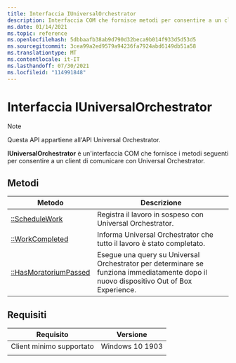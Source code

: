 ```yaml
---
title: Interfaccia IUniversalOrchestrator
description: Interfaccia COM che fornisce metodi per consentire a un client di comunicare con Universal Orchestrator.
ms.date: 01/14/2021
ms.topic: reference
ms.openlocfilehash: 5dbbaafb38ab9d790d32beca9b014f933d5d53d5
ms.sourcegitcommit: 3cea99a2ed9579a94236fa7924abd6149db51a58
ms.translationtype: MT
ms.contentlocale: it-IT
ms.lasthandoff: 07/30/2021
ms.locfileid: "114991848"
---
```

# <a name="iuniversalorchestrator-interface"></a>Interfaccia IUniversalOrchestrator

> [!NOTE] 
> Questa API appartiene all'API Universal Orchestrator.

**IUniversalOrchestrator** è un'interfaccia COM che fornisce i metodi seguenti per consentire a un client di comunicare con Universal Orchestrator.

## <a name="methods"></a>Metodi

|Metodo | Descrizione |
|---|---|
|[::ScheduleWork](universalorchestrator-schedulework.md) | Registra il lavoro in sospeso con Universal Orchestrator. |
|[::WorkCompleted](universalorchestrator-workcompleted.md) | Informa Universal Orchestrator che tutto il lavoro è stato completato. |
|[::HasMoratoriumPassed](universalorchestrator-hasmoratoriumpassed.md) | Esegue una query su Universal Orchestrator per determinare se funziona immediatamente dopo il nuovo dispositivo Out of Box Experience. |


## <a name="requirements"></a>Requisiti

| Requisito | Versione |
|---|---|
| Client minimo supportato | Windows 10 1903 |
|   |   |